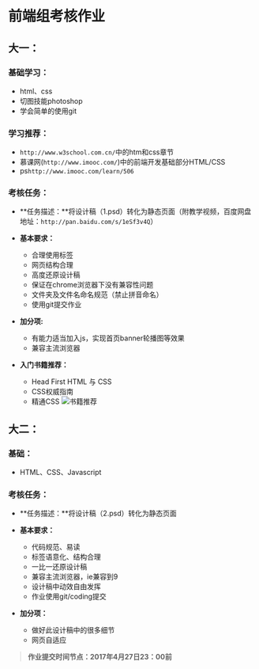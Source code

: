 ﻿# 前端组考核作业

## 大一：

### 基础学习：
+ html、css
+ 切图技能photoshop
+ 学会简单的使用git

### 学习推荐：
+ `http://www.w3school.com.cn/`中的htm和css章节
+ 慕课网(`http://www.imooc.com/`)中的前端开发基础部分HTML/CSS
+ ps`http://www.imooc.com/learn/506`

### 考核任务：
- **任务描述：**将设计稿（1.psd）转化为静态页面（附教学视频，百度网盘地址：`http://pan.baidu.com/s/1eSf3v4Q`）

- **基本要求：**
    + 合理使用标签
    + 网页结构合理
    + 高度还原设计稿
    + 保证在chrome浏览器下没有兼容性问题
    + 文件夹及文件名命名规范（禁止拼音命名）
    + 使用git提交作业
- **加分项:**
    + 有能力适当加入js，实现首页banner轮播图等效果
    + 兼容主流浏览器
- **入门书籍推荐：**
    - Head First HTML 与 CSS
    - CSS权威指南
    - 精通CSS
![书籍推荐][1]
    
## 大二：
### 基础：
+ HTML、CSS、Javascript
### 考核任务：
- **任务描述：**将设计稿（2.psd）转化为静态页面

- **基本要求：**
    + 代码规范、易读
    + 标签语意化、结构合理
    + 一比一还原设计稿
    + 兼容主流浏览器，ie兼容到9
    + 设计稿中动效自由发挥
    + 作业使用git/coding提交
- **加分项：**
    + 做好此设计稿中的很多细节
    + 网页自适应

> **作业提交时间节点：2017年4月27日23：00前**


  [1]: http://ol5i1a679.bkt.clouddn.com/2017-04-18_014903.png